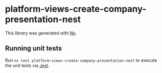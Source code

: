 # platform-views-create-company-presentation-nest

This library was generated with [Nx](https://nx.dev).

## Running unit tests

Run `nx test platform-views-create-company-presentation-nest` to execute the unit tests via [Jest](https://jestjs.io).
